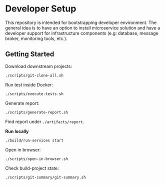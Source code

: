 # Developer Setup

This repository is intended for bootstrapping developer environment. The general idea is to have an option to install microservice solution and have a developer support for infrastructure components (e.g: database, message broker, monitoring tools, etc.).

## Getting Started

Download downstream projects:

`./scripts/git-clone-all.sh`

Run test inside Docker:

`./scripts/execute-tests.sh`

Generate report:

`./scripts/generate-report.sh`

Find report under `./artifacts/report`.

**Run locally**

`./build/run-services start`

Open in browser:

`./scripts/open-in-browser.sh`

Check build-project state:

`./scripts/git-summary/git-summary.sh`
